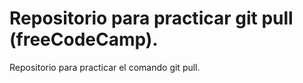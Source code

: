 # Repositorio para practicar git pull (freeCodeCamp).
Repositorio para practicar el comando git pull.
